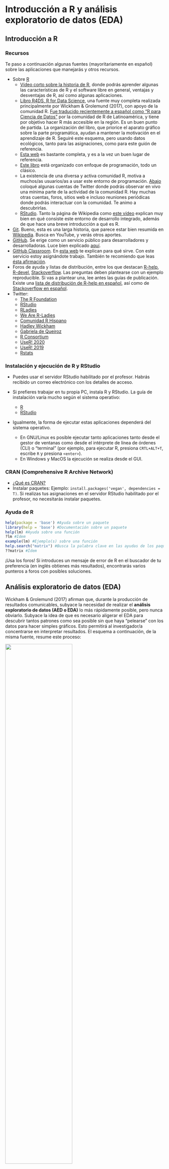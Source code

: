 
<!-- Este .md fue generado a partir del .Rmd homónimo. Edítese el .Rmd -->

# Introducción a R y análisis exploratorio de datos (EDA)

## Introducción a R

### Recursos

Te paso a continuación algunas fuentes (mayoritariamente en español)
sobre las aplicaciones que manejarás y otros recursos.

  - Sobre [R](https://www.r-project.org/)
      - [Vídeo corto sobre la historia de
        R](https://es.coursera.org/lecture/intro-data-science-programacion-estadistica-r/historia-e-introduccion-a-r-alNk0),
        donde podrás aprender algunas las características de R y el
        software libre en general, ventajas y desventajas de R, así como
        algunas aplicaciones.
      - [Libro R4DS, R for Data Science](https://r4ds.had.co.nz/), una
        fuente muy completa realizada principalmente por Wickham &
        Grolemund (2017), con apoyo de la comunidad R. [Fue traducido
        recientemente a español como “R para Ciencia de
        Datos”](https://es.r4ds.hadley.nz/) por la comunidad de R de
        Latinoamérica, y tiene por objetivo hacer R más accesible en la
        región. Es un buen punto de partida. La organización del libro,
        que priorice el aparato gráfico sobre la parte programática,
        ayudan a mantener la motivación en el aprendizaje de R. Seguiré
        este esquema, pero usando datos ecológicos, tanto para las
        asignaciones, como para este guión de referencia.
      - [Esta web](https://oscarperpinan.github.io/R/) es bastante
        completa, y es a la vez un buen lugar de referencia.
      - [Este
        libro](https://cran.r-project.org/doc/contrib/rdebuts_es.pdf)
        está organizado con enfoque de programación, todo un clásico.
      - La existencia de una diversa y activa comunidad R, motiva a
        muchos/as usuarios/as a usar este entorno de programación.
        [Abajo](#twitter) coloqué algunas cuentas de Twitter donde
        podrás observar en vivo una mínima parte de la actividad de la
        comunidad R. Hay muchas otras cuentas, foros, sitios web e
        incluso reuniones periódicas donde podrás interactuar con la
        comunidad. Te animo a descubrirlas.
      - [RStudio](https://www.rstudio.com/). Tanto la página de
        Wikipedia como [este
        vídeo](https://www.youtube.com/watch?v=5XeFFoTf2IY) explican
        muy bien en qué consiste este entorno de desarrollo integrado,
        además de que hace una breve introducción a qué es R.
  - [Git](https://git-scm.com/). Bueno, esta es una larga historia, que
    parece estar bien resumida en
    [Wikipedia](https://es.wikipedia.org/wiki/Git). Busca en YouTube, y
    verás otros aportes.
  - [GitHub](https://github.com/). Se erige como un servicio público
    para desarrolladores y desarrolladoras. Luce bien explicado
    [aquí](https://www.deustoformacion.com/blog/programacion-diseno-web/que-es-para-que-sirve-github).
  - [GitHub Classroom](https://github.com/education/classroom%5D). En
    [esta
    web](https://www.genbeta.com/desarrollo/classroom-for-github-ayudando-a-los-profesores-a-gestionar-los-ejercicios-de-sus-clases)
    te explican para qué sirve. Con este servicio estoy asignándote
    trabajo. También te recomiendo que leas [ésta
    afirmación](https://github.com/education/classroom#who-is-classroom-for).
  - Foros de ayuda y listas de distribución, entre los que destacan
    [R-help](https://stat.ethz.ch/mailman/listinfo/r-help),
    [R-devel](https://stat.ethz.ch/mailman/listinfo/r-devel),
    [Stackoverflow](https://stackoverflow.com/). Las preguntas deben
    plantearse con un ejemplo reproducible. Si vas a plantear una, lee
    antes las guías de publicación. Existe una [lista de distribución de
    R-help en español](https://stat.ethz.ch/mailman/listinfo/r-help-es),
    así como de [Stackoverflow en
    español](https://es.stackoverflow.com/).
  - <a name="twitter"></a>Twitter:
      - [The R Foundation](https://twitter.com/_r_foundation)
      - [RStudio](https://twitter.com/rstudio)
      - [RLadies](https://twitter.com/RLadiesGlobal)
      - [We Are R-Ladies](https://twitter.com/WeAreRLadies)
      - [Comunidad R Hispano](https://twitter.com/r_hisp?lang=es)
      - [Hadley Wickham](https://twitter.com/hadleywickham)
      - [Gabriela de Queiroz](https://twitter.com/gdequeiroz)
      - [R Consortium](https://twitter.com/rconsortium)
      - [UseR\! 2020](https://twitter.com/useR2020stl)
      - [UseR\! 2019](https://twitter.com/UseR2019_Conf)
      - [Rstats](https://twitter.com/rstatstweet)

### Instalación y ejecución de R y RStudio

  - Puedes usar el servidor RStudio habilitado por el profesor. Habrás
    recibido un correo electrónico con los detalles de acceso.

  - Si prefieres trabajar en tu propia PC, instala R y RStudio. La guía
    de instalación varía mucho según el sistema
        operativo:
    
      - [R](https://cloud.r-project.org/)
      - [RStudio](https://www.rstudio.com/products/rstudio/download/#download)

  - Igualmente, la forma de ejecutar estas aplicaciones dependerá del
    sistema operativo.
    
      - En GNU/Linux es posible ejecutar tanto aplicaciones tanto desde
        el gestor de ventanas como desde el intérprete de línea de
        órdenes (CLI) o “terminal” (por ejemplo, para ejecutar R,
        presiona `CRTL+ALT+T`, escribe `R` y presiona `<enter>`).
      - En Windows y MacOS la ejecución se realiza desde el GUI.

### CRAN (Comprehensive R Archive Network)

  - [¿Qué es
    CRAN?](https://cran.r-project.org/doc/FAQ/R-FAQ.html#What-is-CRAN_003f)
  - Instalar paquetes: Ejemplo: `install.packages('vegan', dependencies
    = T)`. Si realizas tus asignaciones en el servidor RStudio
    habilitado por el profesor, no necesitarás instalar paquetes.

### Ayuda de R

``` r
help(package = 'base') #Ayuda sobre un paquete
library(help = 'base') #Documentación sobre un paquete
help(lm) #Ayuda sobre una función
?lm #Ídem
example(lm) #Ejemplo(s) sobre una función
help.search("matrix") #Busca la palabra clave en las ayudas de los paquetes
??matrix #Ídem
```

¡Usa los foros\! Si introduces un mensaje de error de R en el buscador
de tu preferencia (en inglés obtienes más resultados), encontrarás
varios punteros a foros con posibles soluciones.

## Análisis exploratorio de datos (EDA)

Wickham & Grolemund (2017) afirman que, durante la producción de
resultados comunicables, subyace la necesidad de realizar el **análisis
exploratorio de datos (AED o EDA)** lo más rápidamente posible, pero
nunca obviarlo. Subyace la idea de que es necesario aligerar el EDA para
descubrir tantos patrones como sea posible sin que haya “pelearse” con
los datos para hacer simples gráficos. Esto permitirá al investigador/a
concentrarse en interpretar resultados. El esquema a continuación, de la
misma fuente, resume este
proceso:

<img src="https://es.r4ds.hadley.nz/diagrams_w_text_as_path/es/data-science-explore.svg" width="65%" />

**Las múltiples herramientas ofrecidas por los paquetes de la colección
`tidyverse` te servirán para agilizar sustancialmente el EDA**. Los
paquetes `dplyr`, `tidyr` y otros, te ayudarán a importar, ordenar y
transformar datos, mientras `ggplot2` te ayudará a crear gráficos
estilizados eficientemente. Wickham & Grolemund (2017) aseguran que
estas herramientas mantienen la motivación en el aprendizaje por sus
flujos de trabajo lineales.

### El conjunto de datos `doubs`

Una de las fuentes que utilizo en esta guía de referencia, es el
conjunto de datos `doubs` de Verneaux (1973). Se cargan meidante el
paquete `ade4`. Estos datos se utilizan también en Borcard, Gillet, &
Legendre (2018).

``` r
library(ade4)
data(doubs)
```

> **Nota**. Si no usas el servidor RStudio habilitado por el profesor,
> instala `ade4` (y cualquier otro paquete usado en este tutorial) con
> `install.packages('ade4', dependencies = T)`

La sentencia anterior carga el objeto `doubs` a memoria, pero no lo
imprime en pantalla. `doubs` es una lista de 4 tablas o `data.frame`,
etiquetadas como `env`-matriz ambiental, `fish`-matriz de comunidad
usando abundancia semi-cuantitativa (más explicación abajo), `xy`-matriz
de coordenadas de las muestras y `species`-nombres de las 27 especies
encontradas. Las filas de los tres primeros `data.frame` corresponden a
30 sitios muestreados a lo largo del río franco-suizo Doubs.

<a name="doubs"></a>Como ves, el objeto `doubs` se compone de varios
elementos, por lo que es preferible imprimirlo en pantalla por separado.
Para imprimir sólo un objeto de una lista, se usa el operador `$`. Así,
`doubs$env`, imprime sólo la matriz ambiental.

> Nota. Fíjate que tanto en estos datos de ejemplo, como en los
> siguientes, utilizaré una combinación de funciones y operadores para
> mostrar sólo una parte de las tablas. Esta operación la podemos
> denominar “filtrado”. Si la omitimos, la consola de R se desbordaría,
> y se generaría un documento innecesariamente largo. Más adelante
> descompongo en trocitos los pasos necesarios para filtrar, porque en
> tus asignaciones tendrás que hacerlo.

``` r
set.seed(98)
doubs$env[sample(1:30, 6), ] #Sólo 6 filas mostradas, elegidas al azar
##     dfs alt   slo  flo pH har pho nit amm oxy bdo
## 22 2940 254 2.708 2790 81  88  20 162   7  91  48
## 2    22 932 3.434  100 80  40   2  20  10 103  19
## 6   324 846 3.497  286 79  60  20  15   0 102  53
## 7   268 841 4.205  400 81  88   7  15   0 111  22
## 28 3947 195 1.386 4320 83 100  74 400  30  81  45
## 15 1645 415 1.792 2300 86  86  40 100   0 117  21
```

`doubs$env` contiene información ambiental de los 30 sitios de colecta
(filas) con las siguientes variables (columnas): `dfs`-distancia desde
cabecera (en km x 10), `alt`-altitud (en m), `slo`-pendiente (log(x+1),
donde x es la pendiente en tantos por 1000), `flo`-caudal promedio
mínimo (m<sup>3</sup>/s 100), `pH` ( x 10), `har`-dureza del agua (mg/l
de calcio), `pho`-fosfatos (mg/l x 100), `nit`-nitratos, `amm`-amoníaco
(mg/l x 100), `oxy`-oxígeno disuelto (mg/l x 100), `bdo`-demanda
biológica de oxígeno (mg/l x 10)

La tabla `doubs$fish`, asociada a la anterior, contiene la abundancia de
especies por sitio. Los valores de las celdas no son individuos; la
abundancia está representada en una escala semi-cuantitativa específica
por especie, que va de 0 a 5, es decir, se trata de una escala de
pseudo-abundancia más propiamente. Por lo tanto, los valores no pueden
entenderse como estimadores insesgados de la abundancia real o de la
biomasa por sitio (Borcard et al., 2018).

``` r
set.seed(99)
doubs$fish[sample(1:30, 6), sample(1:27, 6)] #Sólo 6 filas y columnas mostradas, elegidas al azar
##    Rham Cogo Spbi Icme Ruru Abbr
## 3     0    0    0    0    0    0
## 10    0    0    0    0    0    0
## 2     0    0    0    0    0    0
## 6     0    0    0    0    1    0
## 13    0    2    0    0    0    0
## 20    3    0    3    0    5    1
```

Determinados gráficos de ordenación se vuelven ilegibles cuando se usan
los nombres completos de las especies. Por tal razón, es práctica común
abreviarlos, tal como verás en los nombres de columnas, donde se usan
abreviaturas de cuatro caracteres. La correspondencia entre estas
abreviaturas y los nombres completos de las especies, se encuentra
explicada en la tabla `doubs$species`.

``` r
doubs$species
##                     Scientific             French           English code
## 1                 Cottus gobio             chabot european bullhead Cogo
## 2           Salmo trutta fario       truite fario       brown trout Satr
## 3            Phoxinus phoxinus             vairon            minnow Phph
## 4       Nemacheilus barbatulus      loche franche       stone loach Neba
## 5          Thymallus thymallus              ombre          grayling Thth
## 6     Telestes soufia agassizi            blageon           blageon Teso
## 7           Chondrostoma nasus               hotu              nase Chna
## 8       Chondostroma toxostoma          toxostome         toxostoma Chto
## 9          Leuciscus leuciscus           vandoise       common dace Lele
## 10 Leuciscus cephalus cephalus           chevaine              chub Lece
## 11               Barbus barbus barbeau fluviatile            barbel Baba
## 12       Spirlinus bipunctatus            spirlin           spirlin Spbi
## 13                 Gobio gobio             goujon           gudgeon Gogo
## 14                 Esox lucius            brochet              pike Eslu
## 15           Perca fluviatilis  perche fluviatile             perch Pefl
## 16              Rhodeus amarus           bouviere        bitterling Rham
## 17            Lepomis gibbosus      perche-soleil       pumpkinseed Legi
## 18  Scardinius erythrophtalmus           rotengle              rudd Scer
## 19             Cyprinus carpio              carpe              carp Cyca
## 20                 Tinca tinca             tanche             tench Titi
## 21               Abramis brama              breme  freshwater bream Abbr
## 22             Ictalurus melas       poisson chat    black bullhead Icme
## 23              Acerina cernua           gremille             ruffe Acce
## 24             Rutilus rutilus             gardon             roach Ruru
## 25             Blicca bjoerkna   breme bordeliere      silver bream Blbj
## 26           Alburnus alburnus            ablette             bleak Alal
## 27           Anguilla anguilla           anguille               eel Anan
```

Las cuatro columnas corresponden a: `Scientific`-nombre científico,
`French` y `English`-nombres comunes en francés y en inglés, `code`
códigos de cuatro caracteres usados como nombres de columnas en la
tabla `doubs$fish`.

### El conjunto de datos `BCI`

`BCI` es una matriz de comunidad, muy popular en ecología, porque se
utiliza como conjunto de datos modelo en el paquete `vegan`, muy usado
en ecología (Oksanen et al., 2013). `BCI` contiene conteos (abundancias
reales) de árboles de al menos 10 cm de diámetro a la altura de pecho
(DAP o *DBH*) registrados en 50 parcelas (filas de la matriz) de 1
hectárea cada una, para un total de 225 especies (columnas de la
matriz). Los nombres científicos se muestran íntegramente, aunque el
espacio separador entre género y especie es sustituido por un `.`. A
continuación se muestra una selección aleatoria de 6 parcelas y 3
especies de la matriz de comunidad.

``` r
library(vegan)
data(BCI)
set.seed(10)
BCI[sample(1:50, 6), sample(1:225, 3)] #Sólo 6 filas y 3 columnas mostradas, elegidas al azar
##    Nectandra.lineata Ficus.insipida Inga.umbellifera
## 12                 1              0                0
## 8                  0              0                2
## 39                 2              0                0
## 19                 0              0                1
## 24                 1              0                0
## 15                 0              0                1
```

En el mismo paquete se encuentra también la matriz ambiental `BCI.env`,
asociada a la anterior. `BCI.env` es un `data.frame` de 50 parcelas
(filas) y nueve variables de sitio (columnas) descritas a continuación.
`UTM.EW` y `UTM.NS`-coordenadas UTM de falso Este y falso Norte (zona
17N), `Precipitation`-precipitación en mm por año, `Elevation`-elevación
en metros sobre el nivel del mar, `Age.cat`-categoría de edad del
bosque, `Geology`-formación geológica subyacente, `Habitat`-tipo hábitat
dominante predominante, `Stream`-“*Yes*” si hay un hábitat de ribera
fluvial en la parcela, `EnvHet`-heterogeneidad ambiental evaluada por
medio de la diversidad de frecuencia de tipos de hábitat de Simpson en
25 celdas de cuadrícula dentro de la parcela. Puedes consultar
información detallada sobre cada variable en Harms, Condit, Hubbell, &
Foster (2001).

``` r
data(BCI.env)
set.seed(11)
BCI.env[sample(1:50, 6), ] #Sólo 6 filas mostradas, elegidas al azar
##    UTM.EW  UTM.NS Precipitation Elevation Age.cat Geology  Habitat Stream
## 34 626354 1011869          2530       120      c3      Tb  OldHigh     No
## 25 626154 1011969          2530       120      c3      Tb   OldLow     No
## 16 626054 1011569          2530       120      c3      Tb OldSlope     No
## 37 626454 1011669          2530       120      c3      Tb  OldHigh     No
## 12 625954 1011669          2530       120      c3      Tb   OldLow     No
## 21 626154 1011569          2530       120      c3      Tb OldSlope     No
##    EnvHet
## 34 0.0000
## 25 0.6080
## 16 0.4608
## 37 0.3648
## 12 0.0000
## 21 0.2688
```

### El conjunto de datos `mite`

`mite` es un conjunto de tres `data.frame` sobre ácaros oribatidos y sus
variables ambientales, colectados en 70 sitios mediante núcleos de suelo
en una parcela de 2.5 x 10 m, los cuales fueron publicados en dos
trabajos (Borcard & Legendre, 1994; Borcard, Legendre, & Drapeau, 1992).
Al igual que los anteriores, este conjunto de datos se carga a través
del paquete `vegan`. El primero, `mite` propiamente, contiene la matriz
de comunidad con los datos de abundancia de 35 especies (columnas) de
ácaros oribátidos para cada uno de los 70 sitios (filas).

``` r
data(mite)
set.seed(40)
mite[sample(1:70, 6), sample(1:35, 6)] #Sólo 6 filas y 6 columnas mostradas, elegidas al azar
##    Ceratoz1 FSET PHTH PPEL TVEL Miniglmn
## 35        2    1    0    0    2        0
## 34        0    2    0    0   22        0
## 12        5    5    2    1   27        0
## 61        2    0    0    0    0        0
## 50        3    0    0    0    0        0
## 52        1    0    0    0    0        0
```

`mite.env` contiene datos ambientales de los sitios de colecta, que
incluye `SubsDens`-densidad del sustrato (g/L); `WatrCont`-contenido de
agua del substrato (g/L); `Substrate`-tipo de substrato, pudiendo tomar
los valores `Sphagn1`, `Sphagn2`, `Sphagn3`, `Sphagn`, `Litter`,
`Barepeat` e `Interface`; `Shrub`-que indica la densidad de arbustos,
pudieno tomar tres posibles niveles `None` (ninguno), `Few` (pocos) o
`Many` (muchos); finalmente la variable `Topo`-que puede tomar los
valores `Blanket` y `Hummock`.

``` r
data(mite.env)
set.seed(30)
mite.env[sample(1:70,6),] #Sólo 6 filas mostradas, elegidas al azar
##    SubsDens WatrCont Substrate Shrub    Topo
## 50    28.29   434.28 Interface  None Blanket
## 46    44.01   451.45   Sphagn1   Few Blanket
## 13    27.97   243.70   Sphagn1  Many Hummock
## 10    32.14   220.73   Sphagn1  Many Hummock
## 59    52.73   656.35   Sphagn1  None Blanket
## 29    32.86   323.12 Interface  Many Hummock
```

Finalmente, `mite.xy` contiene las coordenadas (con origen arbitrario)
de los 70 sitios.

``` r
data(mite.xy)
set.seed(50)
mite.xy[sample(1:70,6),] #Sólo 6 filas mostradas, elegidas al azar
##       x   y
## 11 2.40 1.9
## 52 0.05 7.3
## 46 1.60 6.1
## 67 2.40 9.1
## 8  2.00 1.3
## 16 0.05 2.7
```

### Un **“detallito”** sobre matrices de comunidad y ambientales en R

**La mayoría de los paquetes para análisis en ecología asumen que el
orden de las filas de las matrices de comunidad y ambiental es
consistente**. Por ejemplo, `vegan` asume que la fila `n` de las
matrices de comunidad y ambiental se refiere al mismo “sitio”. Es decir,
la fila `n` informa por un lado del mismo sitio sobre las especies, y
por otro sobre las variables ambientales. Si por accidente, o
deliberadamente, las filas se reordenaran en una matriz, sin hacerlo
igualmente en la otra, cualquier análisis que intente poner en relación
datos composicionales con ambientales será fútil e inconsistente.

Se trata de un **pequeño detalle a tener muy presente** al momento de
manipular datos ecológicos. Una medida para evitar posibles errores,
sería crear columnas de nombres de sitios a partir de los nombres de
filas en ambas matrices, justo después de cargarlas. Si se perdiera la
integridad entre ambas siempre se podrían hacer uniones a partir de
dichas columnas.

### Una pequeña parada para explicar cómo filtrar

Habrás notado en las sentencias anteriores que utilicé una combinación
de funciones (`set.seed` y `sample`) y el operador `[`. Aunque con la
colección `tidyverse` verás una sintaxis más “fluida” para filtrar
`data.frame`, en este apartado lo haré usando los operadores `[` y `<-`,
así como las funciones `subset`, `set.seed`, `sample` y `nrow`, todas
del paquete `base`.

Supón que el tali te pide que separes, de la matriz de comunidad `BCI`,
un subconjunto aleatorio de 15 muestras (cada muestra es una fila).
Primero crearé un objeto que contenga el número de filas de `BCI` y,
posteriormente, de ese número total pediré que tome una muestra de 15
números.

El primer paso, crear el objeto con el número de filas de `BCI`, lo
realizo con la función `nrow` (*number of rows*), asignando su resultado
a un nuevo objeto, que denomino `nfbci`. Fíjate que, para crear dicho
objeto es necesario incluir el operador de asignación (`<-`); míralo
como una flecha, hacia donde apunta es el nombre del objeto nuevo que
deseo crear (`nfbci`), mientras que el lado contrario contiene el valor
que asumirá dicho objeto, `nrow(BCI)`. Cuando el objeto `nfbci` es
impreso en pantalla devuelve el valor 50, que es el número de filas de
`BCI`.

Bien, ahora que tenemos el número de filas de `BCI`, hay que seleccionar
15 números aleatorios entre el 1 y el 50. El objeto `quincefilas` toma
el valor del resultado de la función `sample(1:nfbci, 15)`. Los
argumentos de esta función se explican así: el primer argumento es
`1:nfbci`, que devuelve un vector de 50 números, del 1 al 50, en orden
secuencial. El segundo argumento de la función es el número de valores a
seleccionar del vector, que en este caso es 15. Así, `quincefilas` es un
vector de 15 elementos, cuyos valores se encuentran entre 1 y 50.

> Nota. La función `set.seed` sirve para garantizar que este ejemplo sea
> reproducible, porque fija una “semilla” (forma de colectar datos en el
> generador de números aleatorios). El número dentro de dicha función es
> arbitrario. Así, con independencia de las veces que ejeuctes este
> ejemplo, `set.seed` garantizará que siempre se elijan los mismo 15
> números. Prueba excluyendo la función, y notarás que en cada corrida
> obtienes conjuntos diferentes de 15 números diferentes.

Finalmente, introducimos el vector `quincefilas` dentro de los corchetes
luego de `BCI` y lo asignamos a `miBCI`. Veamos dicha línea descompuesta
en partes. Denominemos `x` a un `data.frame`. Podemos filtrar a `x`
mediante índices de extracción de filas `i` y columnas `j`, de la
siguiente manera: `x[i,j]`. Como ves, el índice de filas corresponde a
la primera parte dentro de los corchetes, y el índice de columnas a la
segunda. Así, si necesito la fila 1 de `x`, con todas sus columnas, sólo
escribo `x[1,]`; si sólo necesito la fila 1 columna 1 ejecuto `x[1,1]`.
En el caso que nos ocupa abajo, `BCI` es el `data.frame`, y el índice de
filas es el objeto `quincefilas`. Dado que no especifico columnas, las
devuelve todas. Así, el nuevo `miBCI` es un subconjunto de `BCI`, con
quince filas elegidas aleatoriamente. Nota que al asignar no se
especifican columnas, pero al imprimir sí especifico columnas
(`miBCI[,1:3]`), concretamente las tres primeras, para así evitar
desbordar el documento. A continuación te explico cómo explorar la
estructura básica de la matriz de comunidad.

``` r
nfbci <- nrow(BCI)
nfbci
## [1] 50
set.seed(300)
quincefilas <- sample(1:nfbci, 15)
quincefilas
##  [1] 14 42  2 25 28 21 41 19 44 16 13 12 39 43 38
miBCI <- BCI[quincefilas,]
miBCI[,1:3]
##    Abarema.macradenia Vachellia.melanoceras Acalypha.diversifolia
## 14                  0                     0                     0
## 42                  0                     0                     0
## 2                   0                     0                     0
## 25                  0                     0                     0
## 28                  0                     2                     0
## 21                  0                     0                     0
## 41                  0                     0                     0
## 19                  0                     0                     0
## 44                  0                     0                     0
## 16                  0                     0                     0
## 13                  0                     0                     0
## 12                  0                     0                     0
## 39                  0                     0                     0
## 43                  0                     0                     0
## 38                  0                     0                     0
```

### Básicos de una matriz de comunidad

Una de las primeras tareas en el EDA consiste en saber cuántos sitios y
cuántas especies tiene nuestra muestra. Veamos todas las matrices
comunidad, compáremoslas. El número de sitios es equivalente al número
de filas, por lo que se puede determinar con la siguiente sentencia:

> Nota. Recuerda que la matriz de comunidad del conjunto de datos
> `doubs` es un `data.frame` dentro de una lista, y se obtiene por medio
> de `doubs$fish`.

``` r
nrow(doubs$fish)
## [1] 30
```

El número de especies por sitio se cuenta con la función `specnumber`
del paquete `vegan`. La función sólo cuenta aquellas columnas que no
tengan ceros.

``` r
specnumber(doubs$fish)
##  1  2  3  4  5  6  7  8  9 10 11 12 13 14 15 16 17 18 19 20 21 22 23 24 25 
##  1  3  4  8 11 10  5  0  5  6  6  6  6 10 11 17 22 23 23 22 23 22  3  8  8 
## 26 27 28 29 30 
## 21 22 22 26 21
```

Nota que la parte superior del resultado es el nombre del sitio, y la
inferior es el número de especies. Por ejemplo, el sitio 1 tiene 1
especie, el 2 tiene 3, el 3 tiene 4, el 4 tiene 8, …, el 30 tiene 21.

Notarás que los sitios están ordenados según el orden secuencial de
filas, y por ello no vemos claramente cuál sitio tiene mayor riqueza y
cuál tiene la menor. Mejor ordenamos el resultado…

``` r
sort(specnumber(doubs$fish))
##  8  1  2 23  3  7  9 10 11 12 13  4 24 25  6 14  5 15 16 26 30 17 20 22 27 
##  0  1  3  3  4  5  5  6  6  6  6  8  8  8 10 10 11 11 17 21 21 22 22 22 22 
## 28 18 19 21 29 
## 22 23 23 23 26
```

…y nos damos cuenta rápidamente que el sitio 29 es el de mayor riqueza
numérica, y que en el sitio 8 no se registró ninguna especie. Si
aplicamos estas mismas sentencias a los demás conjntos de datos veremos
resultados interesantes.

``` r
#BCI
nrow(BCI)
## [1] 50
sort(specnumber(BCI))
##  31  40  44  45   7  38  35   2  12  39   6  28  29  33  43  46  11  42 
##  77  80  81  81  82  82  83  84  84  84  85  85  86  86  86  86  87  87 
##   8  32  37  18   3   9  22  26  48  49  34  36   1  13  15  16  17  50 
##  88  88  88  89  90  90  91  91  91  91  92  92  93  93  93  93  93  93 
##   4  10  24  30  14  21  23  27  20   5  41  47  25  19 
##  94  94  95  97  98  99  99  99 100 101 102 102 105 109

#mite
nrow(mite)
## [1] 70
sort(specnumber(mite))
## 44 57 62 67 59 54 29 55 61 42 39 41 50 56 58 40 43 48 52 60 24 49 64 65 68 
##  5  5  6  6  7  8  9  9  9 10 11 11 11 11 11 12 12 12 12 12 13 13 13 13 13 
## 17 22 38 47 51 66 23 31 53 70  7  9 21 32 33 37 46 63 16 26 45 69 13 15 18 
## 14 14 14 14 14 14 15 15 15 15 16 16 16 16 16 16 16 16 17 17 17 17 18 18 18 
## 28 35 36  3  5 10 12 25  1 20  6  8 19 30 34 27  2  4 14 11 
## 18 18 18 19 19 19 19 19 20 20 21 21 21 21 21 22 23 23 23 25
```

Un resultado que también debe salir del EDA es la riqueza de la toda la
muestra. Para ello necesitamos que `vegan` vea nuestra matriz de forma
combinada (*pooled*), lo cual haremos con la función `colSums`. Así,
generamos un vector que contiene las sumas de individuos por especie (en
el caso del conjunto `doubs` no, por tratarse de una matriz de escala
semi-cuantitativa). A dicha matriz le podemos calcular su riqueza
numérica con `specnumber`.

``` r
# doubs
doubs_comb <- colSums(doubs$fish)
doubs_comb
## Cogo Satr Phph Neba Thth Teso Chna Chto Lele Lece Baba Spbi Gogo Eslu Pefl 
##   15   57   68   73   15   19   18   26   43   56   43   27   55   40   36 
## Rham Legi Scer Cyca Titi Abbr Icme Acce Ruru Blbj Alal Anan 
##   33   29   21   25   45   26   18   38   63   31   57   27
specnumber(doubs_comb)
## [1] 27

# BCI
BCI_comb <- colSums(BCI)
BCI_comb[1:20] #Dado que son tantas especies, imprimo sólo las primeras 20
##       Abarema.macradenia    Vachellia.melanoceras    Acalypha.diversifolia 
##                        1                        3                        2 
##    Acalypha.macrostachya           Adelia.triloba     Aegiphila.panamensis 
##                        1                       92                       23 
##  Alchornea.costaricensis      Alchornea.latifolia         Alibertia.edulis 
##                      156                        1                        1 
##  Allophylus.psilospermus         Alseis.blackiana        Amaioua.corymbosa 
##                       27                      983                        3 
##      Anacardium.excelsum           Andira.inermis          Annona.spraguei 
##                       22                       28                       27 
##            Apeiba.glabra         Apeiba.tibourbou  Aspidosperma.desmanthum 
##                      236                       21                       52 
## Astrocaryum.standleyanum     Astronium.graveolens 
##                      201                       39
specnumber(BCI_comb)
## [1] 225

# mite
mite_comb <- colSums(mite)
mite_comb
##   Brachy     PHTH     HPAV     RARD     SSTR  Protopl     MEGR     MPRO 
##      611       89      596       85       22       26      153       11 
##     TVIE     HMIN    HMIN2     NPRA     TVEL     ONOV     SUCT     LCIL 
##       58      344      137      132      634     1209     1187     2468 
## Oribatl1 Ceratoz1     PWIL Galumna1 Stgncrs2     HRUF Trhypch1     PPEL 
##      132       90       76       67       51       16      183       12 
##     NCOR     SLAT     FSET Lepidzts Eupelops Miniglmn     LRUG    PLAG2 
##       79       28      130       12       45       17      730       56 
## Ceratoz3 Oppiminu Trimalc2 
##       91       78      145
specnumber(mite_comb)
## [1] 35
```

### Diagrama de dispersión

Lee sobre el [diagrama de
dispersión](https://es.wikipedia.org/wiki/Diagrama_de_dispersi%C3%B3n).
Si observas detenidamente las variables `dfs` y `flo` de la [tabla
`doubs$env`](#doubs), quizá no detectes a golpe de vista que existe
correlación entre ambas; es precisamente en este punto donde los
gráficos te pueden ayudar.

``` r
library(tidyverse)
```

> **Nota**. Si no realizas tu asignación en el servidor RStudio
> habilitado por el profesor, debes asegurarte de instalar la colección
> `tidyverse` (`install.packages(tidyverse, dependencies=T)`).

El gráfico de dispersión a continuación muestra que existe correlación
positiva entre las variables seleccionadas.

``` r
ggplot(data = doubs$env) +
  geom_point(mapping = aes(x = dfs, y = flo))
```

![](../img/intro-doubscatter-1.png)<!-- -->

Lógicamente, como es de esperar, a mayor distancia de la cabecera, mayor
el caudal. Destacan también dos observaciones atípicas en el extremo
superior derecho del gráfico, que corresponden a dos puntos de colecta
que obtuvieron valores de flujo muy altos. Volveré sobre estos valores
extremos (*outliers*) maś adelante.

`ggplot` crea el sistema de coordenadas a partir del objeto introducido
en el argumento `data`, es decir, a partir del conjunto de datos. Por lo
tanto, si ejecutaras `ggplot(data = doubs$env)` obtendrías un gráfico
vacío. Tomar en cuenta que `ggplot` requiere un objeto de clase
`data.frame` para el argumento `data`. Si el objeto introducido no lo
es, pero es “convertible” (*coercible*) a un `data.frame`, la función lo
convertirá, de lo contrario, aparecerá un mensaje de error.

A partir de este punto, se pueden añadir una o más capas. En este caso,
se añadió una de puntos mediante `geom_point`. Las capas usan el
argumento `mapping` para definir la posición y el rol de cada variable
en el gráfico. Por lo tanto, los elementos básicos son crear el sistema
de coordenadas (`ggplot`), especificar los datos, crear una capa (e.g.
`geom_point`) y decclarar cómo se posicionarán las variables.
[Aquí](https://www.rstudio.com/wp-content/uploads/2015/03/ggplot2-cheatsheet.pdf)
tienes una guía de referencia sobre las capas más comunes.

Puedes editar la forma y el tamaño de todos los elementos del gráfico:
rótulos, simbología, cuadrícula, ejes, etc. Existen múltiples
argumentos disponibles para gráficos estéticos, que encontrarás en guías
de `ggplot2` en línea, como
[ésta](https://www.rdocumentation.org/packages/ggplot2/versions/3.2.1)
y
[esta](https://swcarpentry.github.io/r-novice-gapminder-es/08-plot-ggplot2/index.html).
También puedes ver [esta galería](http://www.ggplot2-exts.org/gallery/)
para conocer distintas formas de visualizar datos. Puedes también
consultar Wickham (2016), un material de contenido exhaustivo y de
referencia, donde verás las distintas capas y configuraciones estéticas.

Mostraré los puntos en función de su condición de *outliers*, utilizando
distintos colores y formas. No prestes mucha atención a la primera línea
de código, sino al gráfico resultante

``` r
flo_outlier <- ifelse(
  doubs$env$flo %in% invisible(boxplot(doubs$env$flo)$out),
  'outlier', 'no outlier')
```

``` r
ggplot(data = doubs$env) +
  geom_point(mapping = aes(x = dfs, y = flo, colour = flo_outlier))
```

![](../img/intro-doubscatter-out-1.png)<!-- -->

``` r
ggplot(data = doubs$env) +
  geom_point(mapping = aes(x = dfs, y = flo, size = flo_outlier))
## Warning: Using size for a discrete variable is not advised.
```

![](../img/intro-doubscatter-out-2.png)<!-- -->

``` r
ggplot(data = doubs$env) +
  geom_point(mapping = aes(x = dfs, y = flo, shape = flo_outlier))
```

![](../img/intro-doubscatter-out-3.png)<!-- -->

El estético `size` admite variables cuantitativas. El gráfico a
continuación nos informa con bastante propiedad sobre una combinación de
variables, usando la elevación como estético de tamaño y dureza del
dureza del agua como color. Nótese, por ejemplo, que la elevación y
están inversamente relacionados, a menor elevación (círculos más
pequeños) mayor dureza (rellenos más azules).

``` r
ggplot(data = doubs$env) +
  geom_point(mapping = aes(x = dfs, y = flo, size = alt, colour = har))
```

![](../img/intro-doubscatter-comb-1.png)<!-- -->

Aunque no son muy informativos sin barras de error, los diagramas de
barras pueden ser útiles en determinados contextos. Utilizaré la escala
semi-cuantitativa de abundancia (pseudo-abundancia) para responder a la
pregunta: ¿Cuál es el nivel de pseudo-abundancia predominante de `Salmo
trutta fario` en la muestra?

``` r
ggplot(data = doubs$fish) + geom_bar(mapping = aes(x=Satr))
```

![](../img/intro-doubsbarplot-1.png)<!-- -->

Este gráfico “informa” que el nivel de de pseudo-abundancia más común es
0, es decir, la subespecie está ausente en 13 de los 30 sitios, con lo
que es más común no encontrarla. Si ordenásemos las pseudo-abundancias
de `Satr` de menor a mayor, podríamos igualmente notar este patrón, lo
cual sugiere que el gráfico no aporta mucho más que lo que lo haría un
vector ordenado.

``` r
sort(doubs$fish[,2])
##  [1] 0 0 0 0 0 0 0 0 0 0 0 0 0 1 1 1 2 2 3 3 3 3 4 4 5 5 5 5 5 5
```

Fíjate en este otro gráfico de barras usando el conjunto de datos `BCI`.
El argumento `fill` en el segundo gráfico rellena las barras de manera
que se pueden diferencias los distintos hábitat con mayor facilidad. Es
posible configurar los colores en cada caso con la funcipon
`scale_fill_discrete`

``` r
ggplot(data = BCI.env) +  geom_bar(mapping = aes(x = Habitat))
```

![](../img/intro-bcibarplot-1.png)<!-- -->

``` r

ggplot(data = BCI.env) +
  geom_bar(mapping = aes(x = Habitat, fill = Habitat))
```

![](../img/intro-bcibarplot-2.png)<!-- -->

Nota que hay dos hábitats escasamente representados, que son *Swamp* y
*Young*. El EDA está informando que, en determinados análisis, estos
grupos no aportarían efectos sistemáticos o, en su defecto, harían que
determinados supuestos no se cumplieran. No entraré en detalles del
filtro que apliqué a los datos para excluir ambos grupos (más adelante
verás cómo usar `tidyverse` para filtrar datos y otras tareas), así que
ignora la parte “fea” del código y fíjate en el gráfico.

``` r
grupos_numerosos <- droplevels(
  BCI.env[!BCI.env$Habitat %in% c('Swamp', 'Young'), ]
)
ggplot(data = grupos_numerosos) +
  geom_bar(mapping = aes(x = Habitat, fill = Habitat))
```

![](../img/intro-bcibarplot2-1.png)<!-- -->

Para variables cuantitativas, el diagrama de cajas, mejor conocido como
*boxplot*, es sin duda un apoyo fundamental. Te recomiendo la [entrada
de Wikipedia](https://es.wikipedia.org/wiki/Diagrama_de_caja) sobre este
útil gráfico. A golpe de vista, verás a continuación la variable
“heterogeneidad ambiental” según hábitats, utilizando el objeto
`grupos_numerosos` creado en el trozo de código anterior (excluye los
hábitats poco representados).

``` r
ggplot(data = grupos_numerosos) +
  geom_boxplot(mapping = aes(x = Habitat, y = EnvHet, fill = Habitat))
```

![](../img/intro-bciboxplots-1.png)<!-- -->

¿Qué patrón percibes? Compara la heterogeneidad ambiental en los bosques
viejos sobre vertiente (`OldSlope`) con la de los demás hábitats. ¿Qué
diferencias notas?

El histograma es otra herramienta gráfica utilizada en el EDA. Nos
informa sobre las características de la distribución (sesgo, varianza,
etc.) de la muestra respecto de una variable cuantativa. Te recomiendo
que estudies sobre los conceptos y la interpretación del histograma,
comenzando si lo deseas por
[Wikipedia](https://es.wikipedia.org/wiki/Histograma), pero no olvides
utilizar referencias sobre su uso en ecología (Borcard et al., 2018). El
siguiente histograma muestra la distribución de dos variables
ambientales del conjunto de datos `mite`. El primero muestra la densidad
de substrato, el segundo el contenido de agua.

``` r
ggplot(data = mite.env) +
  geom_histogram(mapping = aes(x = SubsDens))
## `stat_bin()` using `bins = 30`. Pick better value with `binwidth`.
```

![](../img/intro-mitehist1-1.png)<!-- -->

``` r

ggplot(data = mite.env) +
  geom_histogram(mapping = aes(x = WatrCont))
## `stat_bin()` using `bins = 30`. Pick better value with `binwidth`.
```

![](../img/intro-mitehist1-2.png)<!-- -->

El gráfico es informativo, y de hecho se observan patrones, pero las
barras están separadas; mientras más pequeña es la muestra, peor se verá
el resultado. Antes de interpretarlo es preferible corregirlo. Para
ello, se podría usar el consejo que aparece en la advertencia devuelta
por la consola (elegir una anchura de intervalo mejor), aunque por
simplicidad es reduciré el número de intervalos. Los gráficos siguientes
muestran un mejor resultado:

``` r
ggplot(data = mite.env) +
  geom_histogram(mapping = aes(x = SubsDens), bins = 15)
```

![](../img/intro-mitehist2-1.png)<!-- -->

``` r

ggplot(data = mite.env) +
  geom_histogram(mapping = aes(x = WatrCont), bins = 15)
```

![](../img/intro-mitehist2-2.png)<!-- -->

El resultado es más legible ahora. En ambos casos podemos ver que existe
un sesgo a la derecha (o positivo), más acentuado en la variable
`SubsDens` que en `WatrCont`. Esto significa que la media probablemente
está a la derecha del intervalo modal, es decir, los valores extremos
“tiran” de ella hacia la derecha, un hecho evidente especialmente en
el histograma de la densidad de substrato. Notarás igualmente que el
histograma de la variable `WatrCont` se aproxima más a una forma
acampanada, mientras que el histograma de `SubsDens` está un poco más
alejado de dicha forma. En ecología, la mayoría de los datos no muestran
distribución normal, por lo que las técnicas de estadística paramétrica
en muchos casos son inútiles (Borcard et al., 2018). El histograma es el
primer paso para descubrir este fenómeno, y es sin duda de gran ayuda
para elegir apropiadamente las técnicas a utilizar. A modo de
referencia, incluyo a continuación un histograma con forma acampanada de
una muestra ficticia de 5000 elementos construida a partir de
desviaciones aleatorias usando la distribución normal.

``` r
set.seed(500)
alenorm <- data.frame(alenorm = rnorm(5000))
ggplot(data = alenorm) +
  geom_histogram(mapping = aes(x = alenorm), bins = 50)
```

![](../img/intro-campana-1.png)<!-- -->

Finalmente, introduzco a continuación los gráficos de facetas o paneles,
una herramienta muy potente de `ggplot2`. Para ello, utilizaré el
conjunto de datos `mite`. Supón que necesitas mostrar el comportamiento
de una variable en un único panel, para tener una idea rápida de tu
muestra (también se pueden hacer paneles de muchas variables, previa
reorganización de los datos con `tidyr`, pero eso lo veremos más
adelante). La función `facet_grid` es tu aliada. Supongamos que
necesitamos ver diagramas de dispersión de la densidad de substrato y el
contenido de agua para cada uno de los subconjuntos de muestra según
densidad de arbustos (recordemos que existen tres tipos de densidades de
arbustos: `None<Few<Many`). Esto podría ser útil para evaluar si existe
algún grado de asociación diferente entre los distintos subconjuntos.
Veamos el gráfico

``` r
ggplot(mite.env) +
  geom_point(aes(x = SubsDens, y = WatrCont)) +
  facet_wrap(~Shrub)
```

![](../img/intro-facet-1.png)<!-- -->

El panel está mostrando que existe correlación entre las variables
densidad de substrato y contenido de agua para los subconjuntos de
sitios donde hay pocos o nulos arbustos. En los sitios donde hay muchos
arbustos, la correlación se difumina ligeramente, porque aparecen
valores atípicos que habría que tratar de manera especial.

### BONUS: panel de correlaciones

El paquete `ez`, apoyándose en `ggplot2`, construye gráficos de
dispersión, gráficos de densidad e imprime a su vez el valor del
coeficiente `r`. Muy útil cuando se quiere explorar muchas variables al
mismo tiempo. Fíjate en este útil panel de correlaciones usando el
conjunto `doubs`.

``` r
library(ez)
## Registered S3 methods overwritten by 'lme4':
##   method                          from
##   cooks.distance.influence.merMod car 
##   influence.merMod                car 
##   dfbeta.influence.merMod         car 
##   dfbetas.influence.merMod        car
ezCor(
  doubs$env,
  r_size_lims = c(3,6),
  label_size = 5
)
```

![](../img/intro-doubsezscatter-1.png)<!-- -->

> **Nota**. la función `ezCor` sólo admite `data.frame` de columnas
> numéricas.

## Conclusión

Conociste las herramientas básicas para realizar un EDA ágilmente y
generando gráficos informativos. **El EDA es un paso imprescindible en
cualquier investigación**, así que, ya que no te lo podrás saltar, es
necesario que practiques con los datos de ejemplo mostrados aquí, o con
los tuyos propiamente.

Aunque los paquetes de análisis de datos ecológicos no están
“saborizados” al estilo `tidyverse`, al menos el EDA lo podrás
realizar utilizando tuberías de esta potente colección de paquetes.
Conocerás más herramientas de `tidyverse` en el siguiente capítulo de
esta novela.

## Situaciones comunes

  - R es sensible a las mayúsculas. No es lo mismo `Mi_objeto` que
    `mi_objeto`.
  - *“En RStudio, ¿Qué atajo de teclado es que usan para poner el
    operador de asignación `<-`?”* Debería funcionarte `ALT+-`, pero
    recuerda, sólo lo podrás usar en RStudio.
  - *“¿Y el pipe `%>%`?”* `CTRL+SHIFT+M`.
  - Más atajos de teclado de RStudio: `ALT+SHIFT+K`.
  - *“Me quedé trancá’ en la consola de R con un signo de `+`. ¿Qué hago
    pa’ salir de eso?”* Suele resolverse presionando la tecla `Escape`
    (`Esc`). Lee [este
    texto](https://support.rstudio.com/hc/en-us/community/posts/200792676-stuck-on-).

## Referencias

<div id="refs" class="references">

<div id="ref-borcard2018numerical">

Borcard, D., Gillet, F., & Legendre, P. (2018). *Numerical ecology with
r*. Springer.

</div>

<div id="ref-borcard1994environmental">

Borcard, D., & Legendre, P. (1994). Environmental control and spatial
structure in ecological communities: An example using oribatid mites
(acari, oribatei). *Environmental and Ecological Statistics*, *1*(1),
37–61.

</div>

<div id="ref-borcard1992partialling">

Borcard, D., Legendre, P., & Drapeau, P. (1992). Partialling out the
spatial component of ecological variation. *Ecology*, *73*(3),
1045–1055.

</div>

<div id="ref-harms2001habitat">

Harms, K. E., Condit, R., Hubbell, S. P., & Foster, R. B. (2001).
Habitat associations of trees and shrubs in a 50-ha neotropical forest
plot. *Journal of Ecology*, *89*(6), 947–959.

</div>

<div id="ref-oksanen2013package">

Oksanen, J., Blanchet, F. G., Kindt, R., Legendre, P., Minchin, P. R.,
O’hara, R., … others. (2013). Package “vegan”. *Community Ecology
Package, Version*, *2*(9), 1–295.

</div>

<div id="ref-verneaux1973cours">

Verneaux, J. (1973). *Cours d’eau de franche-comté (massif du jura):
Recherches écologiques sur le réseau hydrographique du doubs: Essai de
biotypologie* (PhD thesis). Institut des Sciences Naturelles.

</div>

<div id="ref-wickham2016ggplot2">

Wickham, H. (2016). *Ggplot2: Elegant graphics for data analysis*.
Springer.

</div>

<div id="ref-Wickham2017R">

Wickham, H., & Grolemund, G. (2017). *R for data science: Import, tidy,
transform, visualize, and model data* (1st ed.). Retrieved from
<http://r4ds.had.co.nz/>

</div>

</div>
